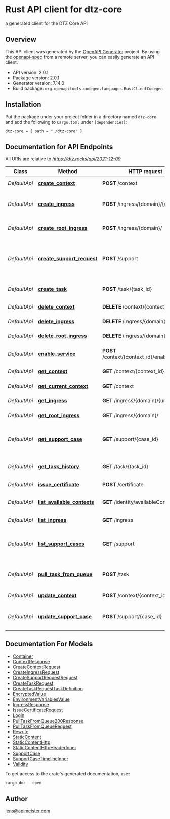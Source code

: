 # Rust API client for dtz-core

a generated client for the DTZ Core API


## Overview

This API client was generated by the [OpenAPI Generator](https://openapi-generator.tech) project.  By using the [openapi-spec](https://openapis.org) from a remote server, you can easily generate an API client.

- API version: 2.0.1
- Package version: 2.0.1
- Generator version: 7.14.0
- Build package: `org.openapitools.codegen.languages.RustClientCodegen`

## Installation

Put the package under your project folder in a directory named `dtz-core` and add the following to `Cargo.toml` under `[dependencies]`:

```
dtz-core = { path = "./dtz-core" }
```

## Documentation for API Endpoints

All URIs are relative to *https://dtz.rocks/api/2021-12-09*

Class | Method | HTTP request | Description
------------ | ------------- | ------------- | -------------
*DefaultApi* | [**create_context**](docs/DefaultApi.md#create_context) | **POST** /context | create new context
*DefaultApi* | [**create_ingress**](docs/DefaultApi.md#create_ingress) | **POST** /ingress/{domain}/{uri} | create static content for ingress
*DefaultApi* | [**create_root_ingress**](docs/DefaultApi.md#create_root_ingress) | **POST** /ingress/{domain}/ | create or update ingress
*DefaultApi* | [**create_support_request**](docs/DefaultApi.md#create_support_request) | **POST** /support | create a new support request for the current context
*DefaultApi* | [**create_task**](docs/DefaultApi.md#create_task) | **POST** /task/{task_id} | create task for async execution
*DefaultApi* | [**delete_context**](docs/DefaultApi.md#delete_context) | **DELETE** /context/{context_id} | delete context
*DefaultApi* | [**delete_ingress**](docs/DefaultApi.md#delete_ingress) | **DELETE** /ingress/{domain}/{uri} | delete ingress
*DefaultApi* | [**delete_root_ingress**](docs/DefaultApi.md#delete_root_ingress) | **DELETE** /ingress/{domain}/ | delete ingress
*DefaultApi* | [**enable_service**](docs/DefaultApi.md#enable_service) | **POST** /context/{context_id}/enableService | enable service for context
*DefaultApi* | [**get_context**](docs/DefaultApi.md#get_context) | **GET** /context/{context_id} | get context information
*DefaultApi* | [**get_current_context**](docs/DefaultApi.md#get_current_context) | **GET** /context | get current context
*DefaultApi* | [**get_ingress**](docs/DefaultApi.md#get_ingress) | **GET** /ingress/{domain}/{uri} | get ingress for '/' path
*DefaultApi* | [**get_root_ingress**](docs/DefaultApi.md#get_root_ingress) | **GET** /ingress/{domain}/ | get ingress for '/' path
*DefaultApi* | [**get_support_case**](docs/DefaultApi.md#get_support_case) | **GET** /support/{case_id} | get the full support case, including its timeline
*DefaultApi* | [**get_task_history**](docs/DefaultApi.md#get_task_history) | **GET** /task/{task_id} | get execution history
*DefaultApi* | [**issue_certificate**](docs/DefaultApi.md#issue_certificate) | **POST** /certificate | issue a certificate
*DefaultApi* | [**list_available_contexts**](docs/DefaultApi.md#list_available_contexts) | **GET** /identity/availableContexts | list all avaiable contexts
*DefaultApi* | [**list_ingress**](docs/DefaultApi.md#list_ingress) | **GET** /ingress | list all ingress
*DefaultApi* | [**list_support_cases**](docs/DefaultApi.md#list_support_cases) | **GET** /support | list all support cases for the current context
*DefaultApi* | [**pull_task_from_queue**](docs/DefaultApi.md#pull_task_from_queue) | **POST** /task | pull one task from the async task queue
*DefaultApi* | [**update_context**](docs/DefaultApi.md#update_context) | **POST** /context/{context_id} | update context
*DefaultApi* | [**update_support_case**](docs/DefaultApi.md#update_support_case) | **POST** /support/{case_id} | add a new entry to the support timeline


## Documentation For Models

 - [Container](docs/Container.md)
 - [ContextResponse](docs/ContextResponse.md)
 - [CreateContextRequest](docs/CreateContextRequest.md)
 - [CreateIngressRequest](docs/CreateIngressRequest.md)
 - [CreateSupportRequestRequest](docs/CreateSupportRequestRequest.md)
 - [CreateTaskRequest](docs/CreateTaskRequest.md)
 - [CreateTaskRequestTaskDefinition](docs/CreateTaskRequestTaskDefinition.md)
 - [EncryptedValue](docs/EncryptedValue.md)
 - [EnvironmentVariablesValue](docs/EnvironmentVariablesValue.md)
 - [IngressResponse](docs/IngressResponse.md)
 - [IssueCertificateRequest](docs/IssueCertificateRequest.md)
 - [Login](docs/Login.md)
 - [PullTaskFromQueue200Response](docs/PullTaskFromQueue200Response.md)
 - [PullTaskFromQueueRequest](docs/PullTaskFromQueueRequest.md)
 - [Rewrite](docs/Rewrite.md)
 - [StaticContent](docs/StaticContent.md)
 - [StaticContentHttp](docs/StaticContentHttp.md)
 - [StaticContentHttpHeaderInner](docs/StaticContentHttpHeaderInner.md)
 - [SupportCase](docs/SupportCase.md)
 - [SupportCaseTimelineInner](docs/SupportCaseTimelineInner.md)
 - [Validity](docs/Validity.md)


To get access to the crate's generated documentation, use:

```
cargo doc --open
```

## Author

jens@apimeister.com

